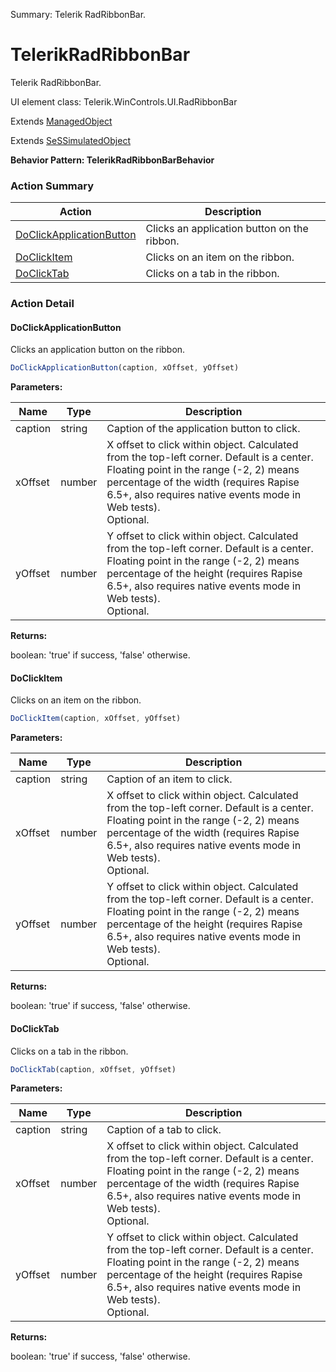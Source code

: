Summary: Telerik RadRibbonBar.

# TelerikRadRibbonBar

Telerik RadRibbonBar.
 
UI element class: Telerik.WinControls.UI.RadRibbonBar

Extends [ManagedObject](ManagedObject.md)

Extends [SeSSimulatedObject](SeSSimulatedObject.md)





**Behavior Pattern: TelerikRadRibbonBarBehavior**


<!-- ============================== property summary ========================== -->

	
<!-- ============================== action summary ========================== -->



### Action Summary

|  **Action** | **Description** | 
| ----------- | --------------- |
|	[DoClickApplicationButton](#doclickapplicationbutton) | Clicks an application button on the ribbon. |
|	[DoClickItem](#doclickitem) | Clicks on an item on the ribbon. |
|	[DoClickTab](#doclicktab) | Clicks on a tab in the ribbon. |




<!-- ============================== property detail ========================== -->
	
	
<!-- ============================== action detail ========================== -->
	
### Action Detail
		
<a name="DoClickApplicationButton"></a>    
#### DoClickApplicationButton

Clicks an application button on the ribbon.

```javascript
DoClickApplicationButton(caption, xOffset, yOffset) 
```


**Parameters:**

|	**Name** | **Type** | **Description** |
| ---------- | -------- | --------------- |
| caption | string |	Caption of the application button to click. |
| xOffset | number |	X offset to click within object. Calculated from the top-left corner. Default is a center. Floating point in the range (-2, 2) means percentage of the width (requires Rapise 6.5+, also requires native events mode in Web tests).<br>Optional. |
| yOffset | number |	Y offset to click within object. Calculated from the top-left corner. Default is a center. Floating point in the range (-2, 2) means percentage of the height (requires Rapise 6.5+, also requires native events mode in Web tests).<br>Optional. |




**Returns:**

boolean: 'true' if success, 'false' otherwise.



<a name="see.also.telerikradribbonbar.doclickapplicationbutton"></a>

<a name="DoClickItem"></a>    
#### DoClickItem

Clicks on an item on the ribbon.

```javascript
DoClickItem(caption, xOffset, yOffset) 
```


**Parameters:**

|	**Name** | **Type** | **Description** |
| ---------- | -------- | --------------- |
| caption | string |	Caption of an item to click. |
| xOffset | number |	X offset to click within object. Calculated from the top-left corner. Default is a center. Floating point in the range (-2, 2) means percentage of the width (requires Rapise 6.5+, also requires native events mode in Web tests).<br>Optional. |
| yOffset | number |	Y offset to click within object. Calculated from the top-left corner. Default is a center. Floating point in the range (-2, 2) means percentage of the height (requires Rapise 6.5+, also requires native events mode in Web tests).<br>Optional. |




**Returns:**

boolean: 'true' if success, 'false' otherwise.



<a name="see.also.telerikradribbonbar.doclickitem"></a>

<a name="DoClickTab"></a>    
#### DoClickTab

Clicks on a tab in the ribbon.

```javascript
DoClickTab(caption, xOffset, yOffset) 
```


**Parameters:**

|	**Name** | **Type** | **Description** |
| ---------- | -------- | --------------- |
| caption | string |	Caption of a tab to click. |
| xOffset | number |	X offset to click within object. Calculated from the top-left corner. Default is a center. Floating point in the range (-2, 2) means percentage of the width (requires Rapise 6.5+, also requires native events mode in Web tests).<br>Optional. |
| yOffset | number |	Y offset to click within object. Calculated from the top-left corner. Default is a center. Floating point in the range (-2, 2) means percentage of the height (requires Rapise 6.5+, also requires native events mode in Web tests).<br>Optional. |




**Returns:**

boolean: 'true' if success, 'false' otherwise.



<a name="see.also.telerikradribbonbar.doclicktab"></a>

	

